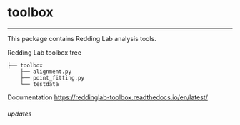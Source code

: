 # toolbox

----

This package contains Redding Lab analysis tools. 

Redding Lab toolbox tree

    ├── toolbox
        ├── alignment.py
        ├── point_fitting.py
        └── testdata
        
Documentation https://reddinglab-toolbox.readthedocs.io/en/latest/
###### updates

